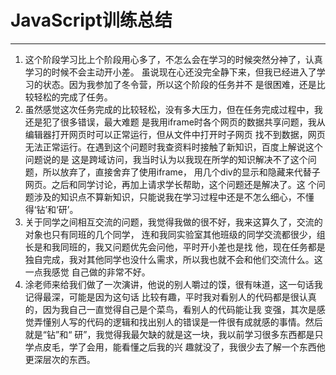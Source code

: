 ﻿

JavaScript训练总结
==============



---

 1. 这个阶段学习比上个阶段用心多了，不怎么会在学习的时候突然分神了，认真学习的时候不会主动开小差。
    虽说现在心还没完全静下来，但我已经进入了学习的状态。因为我参加了冬令营，所以这个阶段的任务并不
    是很困难，还是比较轻松的完成了任务。
 2. 虽然感觉这次任务完成的比较轻松，没有多大压力，但在任务完成过程中，我还是犯了很多错误，最大难题
    是我用iframe时各个网页的数据共享问题，我从编辑器打开网页时可以正常运行，但从文件中打开时子网页
    找不到数据，网页无法正常运行。在遇到这个问题时我查资料时接触了新知识，百度上解说这个问题说的是
    这是跨域访问，我当时认为以我现在所学的知识解决不了这个问题，所以放弃了，直接舍弃了使用iframe，
    用几个div的显示和隐藏来代替子网页。之后和同学讨论，再加上请求学长帮助，这个问题还是解决了。这
    个问题涉及的知识点不算新知识，只能说我在学习过程中还是不怎么细心，不懂得‘钻’和‘研’。
 3. 关于同学之间相互交流的问题，我觉得我做的很不好，我来这算久了，交流的对象也只有同班的几个同学，
    连和我同实验室其他班级的同学交流都很少，组长是和我同班的，我又问题优先会问他，平时开小差也是找
    他，现在任务都是独自完成，我对其他同学也没什么需求，所以我也就不会和他们交流什么。这一点我感觉
    自己做的非常不好。
 4. 涂老师来给我们做了一次演讲，他说的别人嚼过的馍，很有味道，这一句话我记得最深，可能是因为这句话
    比较有趣，平时我对看别人的代码都是很认真的，因为我自己一直觉得自己是个菜鸟，看别人的代码能让我
    变强，其次是感觉弄懂别人写的代码的逻辑和找出别人的错误是一件很有成就感的事情。然后就是“钻”和“
    研”，我觉得我最欠缺的就是这一块，我以前学习很多东西都是只学点皮毛，学了会用，能看懂之后我的兴         趣就没了，我很少去了解一个东西他更深层次的东西。

